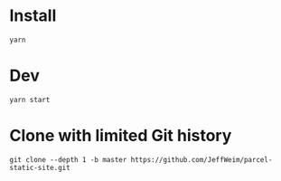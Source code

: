 # Install

`yarn`

# Dev

`yarn start`

# Clone with limited Git history

`git clone --depth 1 -b master https://github.com/JeffWeim/parcel-static-site.git`

